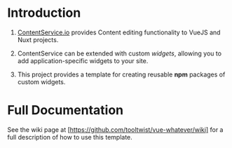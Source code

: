 # Introduction

1. [ContentService.io](http://contentservice.io) provides Content editing functionality to VueJS and Nuxt projects.

2. ContentService can be extended with custom _widgets_, allowing you to add application-specific widgets to your site.

3. This project provides a template for creating reusable **npm** packages of custom widgets.


# Full Documentation

See the wiki page at [https://github.com/tooltwist/vue-whatever/wiki] for a full description of how to use this template.

